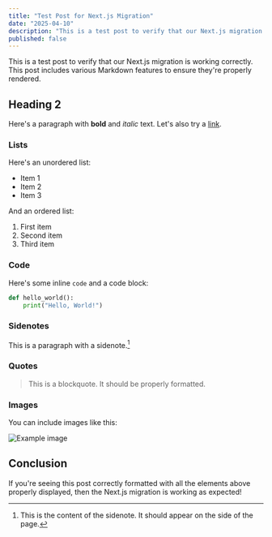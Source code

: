 ```yaml
---
title: "Test Post for Next.js Migration"
date: "2025-04-10"
description: "This is a test post to verify that our Next.js migration is working correctly with descriptions."
published: false
---
```


This is a test post to verify that our Next.js migration is working correctly. This post includes various Markdown features to ensure they're properly rendered.

## Heading 2

Here's a paragraph with **bold** and *italic* text. Let's also try a [link](https://www.henryjosephson.com).

### Lists

Here's an unordered list:
- Item 1
- Item 2
- Item 3

And an ordered list:
1. First item
2. Second item
3. Third item

### Code

Here's some inline `code` and a code block:

```python
def hello_world():
    print("Hello, World!")
```

### Sidenotes

This is a paragraph with a sidenote.[^1]

[^1]: This is the content of the sidenote. It should appear on the side of the page.

### Quotes

> This is a blockquote. It should be properly formatted.

### Images

You can include images like this:

![Example image](https://cdn.britannica.com/39/160139-050-147B020E/Eckhart-Hall-campus-Ryerson-Physical-Laboratory-University.jpg)

## Conclusion

If you're seeing this post correctly formatted with all the elements above properly displayed, then the Next.js migration is working as expected!
